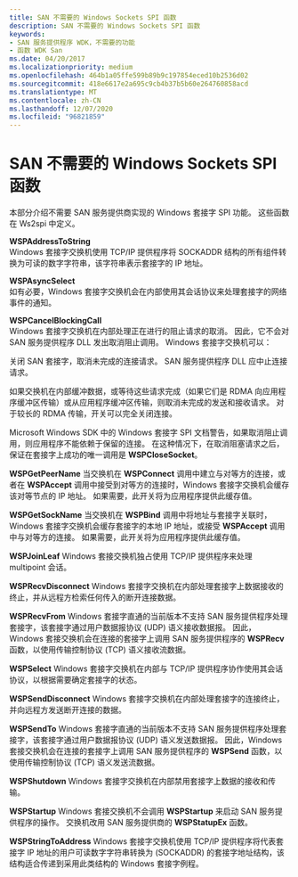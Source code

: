 ```yaml
---
title: SAN 不需要的 Windows Sockets SPI 函数
description: SAN 不需要的 Windows Sockets SPI 函数
keywords:
- SAN 服务提供程序 WDK，不需要的功能
- 函数 WDK San
ms.date: 04/20/2017
ms.localizationpriority: medium
ms.openlocfilehash: 464b1a05ffe599b89b9c197854eced10b2536d02
ms.sourcegitcommit: 418e6617e2a695c9cb4b37b5b60e264760858acd
ms.translationtype: MT
ms.contentlocale: zh-CN
ms.lasthandoff: 12/07/2020
ms.locfileid: "96821859"
---
```

# <a name="windows-sockets-spi-functions-not-required-for-sans"></a>SAN 不需要的 Windows Sockets SPI 函数





本部分介绍不需要 SAN 服务提供商实现的 Windows 套接字 SPI 功能。 这些函数在 Ws2spi 中定义。

<a href="" id="wspaddresstostring"></a>**WSPAddressToString**  
Windows 套接字交换机使用 TCP/IP 提供程序将 SOCKADDR 结构的所有组件转换为可读的数字字符串，该字符串表示套接字的 IP 地址。

<a href="" id="wspasyncselect"></a>**WSPAsyncSelect**  
如有必要，Windows 套接字交换机会在内部使用其会话协议来处理套接字的网络事件的通知。

<a href="" id="wspcancelblockingcall"></a>**WSPCancelBlockingCall**  
Windows 套接字交换机在内部处理正在进行的阻止请求的取消。 因此，它不会对 SAN 服务提供程序 DLL 发出取消阻止调用。 Windows 套接字交换机可以：

关闭 SAN 套接字，取消未完成的连接请求。 SAN 服务提供程序 DLL 应中止连接请求。

如果交换机在内部缓冲数据，或等待这些请求完成（如果它们是 RDMA 向应用程序缓冲区传输）或从应用程序缓冲区传输，则取消未完成的发送和接收请求。 对于较长的 RDMA 传输，开关可以完全关闭连接。

Microsoft Windows SDK 中的 Windows 套接字 SPI 文档警告，如果取消阻止调用，则应用程序不能依赖于保留的连接。 在这种情况下，在取消阻塞请求之后，保证在套接字上成功的唯一调用是 **WSPCloseSocket**。

**WSPGetPeerName** 当交换机在 **WSPConnect** 调用中建立与对等方的连接，或者在 **WSPAccept** 调用中接受到对等方的连接时，Windows 套接字交换机会缓存该对等节点的 IP 地址。 如果需要，此开关将为应用程序提供此缓存值。

**WSPGetSockName** 当交换机在 **WSPBind** 调用中将地址与套接字关联时，Windows 套接字交换机会缓存套接字的本地 IP 地址，或接受 **WSPAccept** 调用中与对等方的连接。 如果需要，此开关将为应用程序提供此缓存值。

**WSPJoinLeaf** Windows 套接交换机独占使用 TCP/IP 提供程序来处理 multipoint 会话。

**WSPRecvDisconnect** Windows 套接字交换机在内部处理套接字上数据接收的终止，并从远程方检索任何传入的断开连接数据。

**WSPRecvFrom** Windows 套接字直通的当前版本不支持 SAN 服务提供程序处理套接字，该套接字通过用户数据报协议 (UDP) 语义接收数据报。 因此，Windows 套接交换机会在连接的套接字上调用 SAN 服务提供程序的 **WSPRecv** 函数，以使用传输控制协议 (TCP) 语义接收流数据。

**WSPSelect** Windows 套接字交换机在内部与 TCP/IP 提供程序协作使用其会话协议，以根据需要确定套接字的状态。

**WSPSendDisconnect** Windows 套接字交换机在内部处理套接字的连接终止，并向远程方发送断开连接的数据。

**WSPSendTo** Windows 套接字直通的当前版本不支持 SAN 服务提供程序处理套接字，该套接字通过用户数据报协议 (UDP) 语义发送数据报。 因此，Windows 套接交换机会在连接的套接字上调用 SAN 服务提供程序的 **WSPSend** 函数，以使用传输控制协议 (TCP) 语义发送流数据。

**WSPShutdown** Windows 套接字交换机在内部禁用套接字上数据的接收和传输。

**WSPStartup** Windows 套接交换机不会调用 **WSPStartup** 来启动 SAN 服务提供程序的操作。 交换机改用 SAN 服务提供商的 **WSPStatupEx** 函数。

**WSPStringToAddress** Windows 套接字交换机使用 TCP/IP 提供程序将代表套接字 IP 地址的用户可读数字字符串转换为 (SOCKADDR) 的套接字地址结构，该结构适合传递到采用此类结构的 Windows 套接字例程。

 

 





